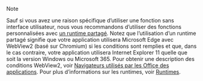 >[!NOTE]
> Sauf si vous avez une raison spécifique d’utiliser une fonction sans interface utilisateur, nous vous recommandons d’utiliser des fonctions personnalisées avec [un runtime partagé](../develop/configure-your-add-in-to-use-a-shared-runtime.md). Notez que l’utilisation d’un runtime partagé signifie que votre application utilisera Microsoft Edge avec WebView2 (basé sur Chromium) si les conditions sont remplies et que, dans le cas contraire, votre application utilisera Internet Explorer 11 quelle que soit la version Windows ou Microsoft 365. Pour obtenir une description des conditions WebView2, voir [Navigateurs utilisés par les Office des applications](../concepts/browsers-used-by-office-web-add-ins.md). Pour plus d’informations sur les runtimes, voir [Runtimes](/javascript/api/manifest/runtimes).